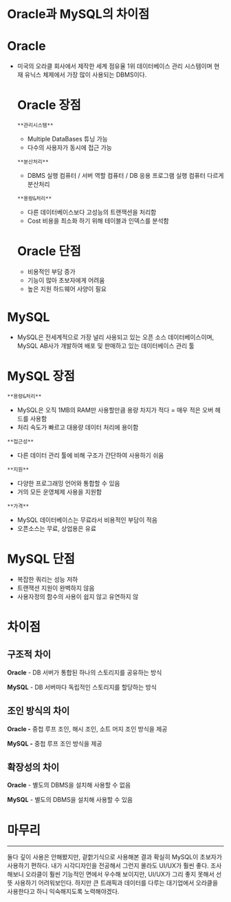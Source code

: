 # Oracle과 MySQL의 차이점

# Oracle

- 미국의 오라클 회사에서 제작한 세계 점유율 1위 데이터베이스 관리 시스템이며
현재 유닉스 체제에서 가장 많이 사용되는 DBMS이다.
    
    # Oracle 장점
    
    `**관리시스템**`
    
    - Multiple DataBases 튜닝 가능
    - 다수의 사용자가 동시에 접근 가능
    
    `**분산처리**`
    
    - DBMS 실행 컴퓨터 / 서버 역할 컴퓨터 / DB 응용 프로그램 실행 컴퓨터 다르게 분산처리
    
    `**용량&처리**`
    
    - 다른 데이터베이스보다 고성능의 트랜잭션을 처리함
    - Cost 비용을 최소화 하기 위해 테이블과 인덱스를 분석함
    
    # Oracle 단점
    
    - 비용적인 부담 증가
    - 기능이 많아 초보자에게 어려움
    - 높은 지원 하드웨어 사양이 필요

# MySQL

- MySQL은 전세계적으로 가장 널리 사용되고 있는 오픈 소스 데이터베이스이며,
MySQL AB사가 개발하여 배포 및 판매하고 있는 데이터베이스 관리 툴

# MySQL 장점

`**용량&처리**`

- MySQL은 오직 1MB의 RAM만 사용할만큼 용량 차지가 적다 = 매우 적은 오버 헤드를 사용함
- 처리 속도가 빠르고 대용량 데이터 처리에 용이함

`**접근성**`

- 다른 데이터 관리 툴에 비해 구조가 간단하여 사용하기 쉬움

`**지원**`

- 다양한 프로그래밍 언어와 통합할 수 있음
- 거의 모든 운영체제 사용을 지원함

`**가격**`

- MySQL 데이터베이스는 무료라서 비용적인 부담이 적음
- 오픈소스는 무료, 상업용은 유료

# MySQL 단점

- 복잡한 쿼리는 성능 저하
- 트랜잭션 지원이 완벽하지 않음
- 사용자정의 함수의 사용이 쉽지 않고 유연하지 않

# 차이점

## 구조적 차이

********Oracle******** - DB 서버가 통합된 하나의 스토리지를 공유하는 방식

**MySQL** - DB 서버마다 독립적인 스토리지를 할당하는 방식

## 조인 방식의 차이

**Oracle -**  중첩 루프 조인, 해시 조인, 소트 머지 조인 방식을 제공

**MySQL -** 중첩 루프 조인 방식을 제공

## 확장성의 차이

**Oracle** - 별도의 DBMS을 설치해 사용할 수 없음

**MySQL** - 별도의 DBMS을 설치해 사용할 수 있음

# 마무리

---

둘다 깊이 사용은 안해봤지만, 겉핡기식으로 사용해본 결과 확실히 MySQL이 초보자가 사용하기 편하다. 내가 시각디자인을 전공해서 그런지 몰라도 UI/UX가 훨씬 좋다. 조사해보니 오라클이 훨씬 기능적인 면에서 우수해 보이지만, UI/UX가 그리 좋지 못해서 선뜻 사용하기 어려워보인다. 하지만 큰 트래픽과 데이터를 다루는 대기업에서 오라클을 사용한다고 하니 익숙해지도록 노력해야겠다.